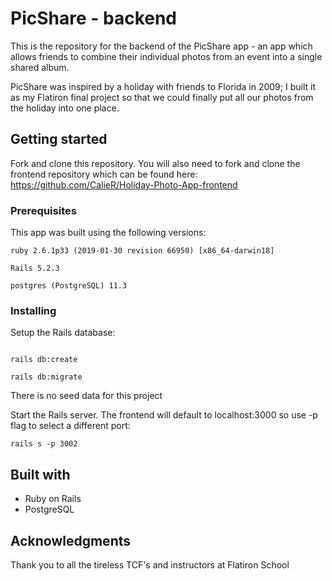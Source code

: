 # PicShare - backend

This is the repository for the backend of the PicShare app - an app which allows friends to combine their individual photos from an event into a single shared album.  

PicShare was inspired by a holiday with friends to Florida in 2009; I built it as my Flatiron final project so that we could finally put all our photos from the holiday into one place.

## Getting started

Fork and clone this repository.  You will also need to fork and clone the frontend repository which can be found here: https://github.com/CalieR/Holiday-Photo-App-frontend

### Prerequisites

This app was built using the following versions: 

```
ruby 2.6.1p33 (2019-01-30 revision 66950) [x86_64-darwin18]

Rails 5.2.3

postgres (PostgreSQL) 11.3

```
### Installing

Setup the Rails database:

```

rails db:create

rails db:migrate

```
There is no seed data for this project

Start the Rails server.  The frontend will default to localhost:3000 so use -p flag to select a different port:

```
rails s -p 3002

```

## Built with

- Ruby on Rails
- PostgreSQL

## Acknowledgments

Thank you to all the tireless TCF's and instructors at Flatiron School
